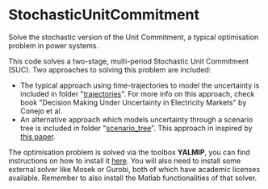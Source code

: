 # StochasticUnitCommitment
Solve the stochastic version of the Unit Commitment, a typical optimisation problem in power systems.

This code solves a two-stage, multi-period Stochastic Unit Commitment (SUC). Two approaches to solving this problem are included:

- The typical approach using time-trajectories to model the uncertainty is included in folder "[trajectories](trajectories/)". For more info on this approach, check book "Decision Making Under Uncertainty in Electricity Markets" by Conejo et al.
- An alternative approach which models uncertainty through a scenario tree is included in folder "[scenario_tree](scenario_tree/)". This approach in inspired by [this paper](https://ieeexplore.ieee.org/document/6026941).

The optimisation problem is solved via the toolbox **YALMIP**, you can find instructions on how to install it [here](https://yalmip.github.io/tutorial/installation/). You will also need to install some external solver like Mosek or Gurobi, both of which have academic licenses available. Remember to also install the Matlab functionalities of that solver.
